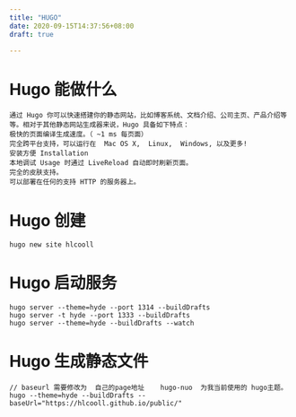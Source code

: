 ```yaml
---
title: "HUGO"
date: 2020-09-15T14:37:56+08:00
draft: true

---
```


# Hugo 能做什么
    通过 Hugo 你可以快速搭建你的静态网站，比如博客系统、文档介绍、公司主页、产品介绍等等。相对于其他静态网站生成器来说，Hugo 具备如下特点：
    极快的页面编译生成速度。（ ~1 ms 每页面）
    完全跨平台支持，可以运行在  Mac OS X,  Linux,  Windows, 以及更多!
    安装方便 Installation
    本地调试 Usage 时通过 LiveReload 自动即时刷新页面。
    完全的皮肤支持。
    可以部署在任何的支持 HTTP 的服务器上。

# Hugo 创建
```
hugo new site hlcooll
```

# Hugo 启动服务
```
hugo server --theme=hyde --port 1314 --buildDrafts
hugo server -t hyde --port 1333 --buildDrafts
hugo server --theme=hyde --buildDrafts --watch
```

# Hugo 生成静态文件
```
// baseurl 需要修改为  自己的page地址    hugo-nuo  为我当前使用的 hugo主题。
hugo --theme=hyde --buildDrafts --baseUrl="https://hlcooll.github.io/public/"
```



